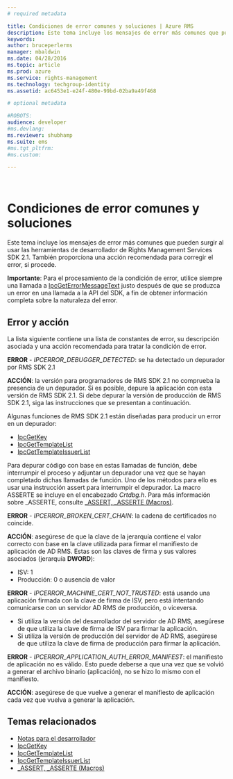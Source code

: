 ```yaml
---
# required metadata

title: Condiciones de error comunes y soluciones | Azure RMS
description: Este tema incluye los mensajes de error más comunes que pueden surgir al usar las herramientas de desarrollador de RMS SDK 2.1.
keywords:
author: bruceperlerms
manager: mbaldwin
ms.date: 04/28/2016
ms.topic: article
ms.prod: azure
ms.service: rights-management
ms.technology: techgroup-identity
ms.assetid: ac6453e1-e24f-480e-99bd-02ba9a49f468

# optional metadata

#ROBOTS:
audience: developer
#ms.devlang:
ms.reviewer: shubhamp
ms.suite: ems
#ms.tgt_pltfrm:
#ms.custom:

---
```


﻿
# Condiciones de error comunes y soluciones
Este tema incluye los mensajes de error más comunes que pueden surgir al usar las herramientas de desarrollador de Rights Management Services SDK 2.1. También proporciona una acción recomendada para corregir el error, si procede.

**Importante**: Para el procesamiento de la condición de error, utilice siempre una llamada a [IpcGetErrorMessageText](/rights-management/sdk/2.1/api/win/functions#msipc_ipcgeterrormessagetext) justo después de que se produzca un error en una llamada a la API del SDK, a fin de obtener información completa sobre la naturaleza del error.

 

## Error y acción ##
La lista siguiente contiene una lista de constantes de error, su descripción asociada y una acción recomendada para tratar la condición de error.

**ERROR** - *IPCERROR_DEBUGGER_DETECTED*: se ha detectado un depurador por RMS SDK 2.1

**ACCIÓN**: la versión para programadores de RMS SDK 2.1 no comprueba la presencia de un depurador. Si es posible, depure la aplicación con esta versión de RMS SDK 2.1.
Si debe depurar la versión de producción de RMS SDK 2.1, siga las instrucciones que se presentan a continuación.

Algunas funciones de RMS SDK 2.1 están diseñadas para producir un error en un depurador:
- [IpcGetKey</strong>](/rights-management/sdk/2.1/api/win/functions#msipc_ipcgetkey)
- [IpcGetTemplateList](/rights-management/sdk/2.1/api/win/functions#msipc_ipcgettemplatelist)
- [IpcGetTemplateIssuerList](/rights-management/sdk/2.1/api/win/functions#msipc_ipcgettemplateissuerlist)

Para depurar código con base en estas llamadas de función, debe interrumpir el proceso y adjuntar un depurador una vez que se hayan completado dichas llamadas de función. Uno de los métodos para ello es usar una instrucción assert para interrumpir el depurador. La macro ASSERTE se incluye en el encabezado *Crtdbg.h*.
Para más información sobre \_ASSERTE, consulte [_ASSERT, _ASSERTE (Macros)](https://msdn.microsoft.com/en-us/library/ezb1wyez.aspx).

**ERROR** - *IPCERROR_BROKEN_CERT_CHAIN*: la cadena de certificados no coincide.

**ACCIÓN**: asegúrese de que la clave de la jerarquía contiene el valor correcto con base en la clave utilizada para firmar el manifiesto de aplicación de AD RMS.
Estas son las claves de firma y sus valores asociados (jerarquía **DWORD**):
- ISV: 1
- Producción: 0 o ausencia de valor

**ERROR** - *IPCERROR_MACHINE_CERT_NOT_TRUSTED*: está usando una aplicación firmada con la clave de firma de ISV, pero está intentando comunicarse con un servidor AD RMS de producción, o viceversa.

- Si utiliza la versión del desarrollador del servidor de AD RMS, asegúrese de que utiliza la clave de firma de ISV para firmar la aplicación.
- Si utiliza la versión de producción del servidor de AD RMS, asegúrese de que utiliza la clave de firma de producción para firmar la aplicación.

**ERROR** - *IPCERROR_APPLICATION_AUTH_ERROR_MANIFEST*: el manifiesto de aplicación no es válido. Esto puede deberse a que una vez que se volvió a generar el archivo binario (aplicación), no se hizo lo mismo con el manifiesto.

**ACCIÓN**: asegúrese de que vuelve a generar el manifiesto de aplicación cada vez que vuelva a generar la aplicación.

## Temas relacionados ##
* [Notas para el desarrollador](developer-notes.md)
* [IpcGetKey](/rights-management/sdk/2.1/api/win/functions#msipc_ipcgetkey)
* [IpcGetTemplateList](/rights-management/sdk/2.1/api/win/functions#msipc_ipcgettemplatelist)
* [IpcGetTemplateIssuerList](/rights-management/sdk/2.1/api/win/functions#msipc_ipcgettemplateissuerlist)
* [_ASSERT, _ASSERTE (Macros)](https://msdn.microsoft.com/en-us/library/ezb1wyez.aspx)
 

 


<!--HONumber=Apr16_HO3-->


